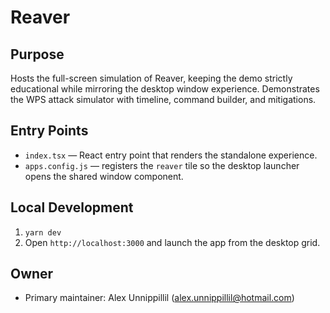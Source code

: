 # Reaver

## Purpose
Hosts the full-screen simulation of Reaver, keeping the demo strictly educational while mirroring the desktop window experience. Demonstrates the WPS attack simulator with timeline, command builder, and mitigations.

## Entry Points
- `index.tsx` — React entry point that renders the standalone experience.
- `apps.config.js` — registers the `reaver` tile so the desktop launcher opens the shared window component.

## Local Development
1. `yarn dev`
2. Open `http://localhost:3000` and launch the app from the desktop grid.

## Owner
- Primary maintainer: Alex Unnippillil (alex.unnippillil@hotmail.com)
